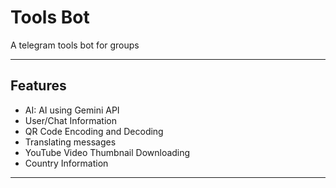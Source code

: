 # Tools Bot
A telegram tools bot for groups

---

## Features

- AI: AI using Gemini API
- User/Chat Information
- QR Code Encoding and Decoding
- Translating messages
- YouTube Video Thumbnail Downloading
- Country Information

---
